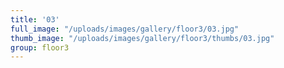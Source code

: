 ```yaml
---
title: '03'
full_image: "/uploads/images/gallery/floor3/03.jpg"
thumb_image: "/uploads/images/gallery/floor3/thumbs/03.jpg"
group: floor3
---
```


